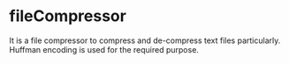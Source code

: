 # fileCompressor
It is a file compressor to compress and de-compress text files particularly. Huffman encoding is used for the required purpose.
